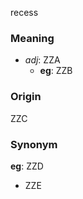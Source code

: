 recess
### Meaning
+ _adj_: ZZA
    + __eg__: ZZB

### Origin

ZZC

### Synonym

__eg__: ZZD

+ ZZE


